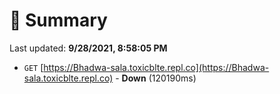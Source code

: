 # 📖 Summary
Last updated: **9/28/2021, 8:58:05 PM**

- `GET` [https://Bhadwa-sala.toxicblte.repl.co](https://Bhadwa-sala.toxicblte.repl.co) - **Down** (120190ms)
